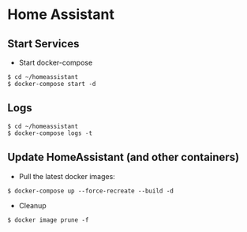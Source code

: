# Home Assistant

## Start Services

- Start docker-compose
```
$ cd ~/homeassistant
$ docker-compose start -d
```

## Logs
```
$ cd ~/homeassistant
$ docker-compose logs -t
```

## Update HomeAssistant (and other containers)

- Pull the latest docker images:
```
$ docker-compose up --force-recreate --build -d
```

- Cleanup
```
$ docker image prune -f
```
